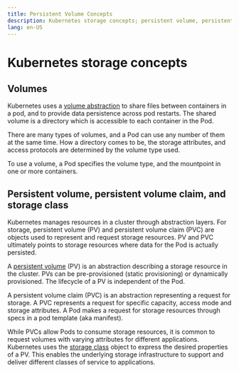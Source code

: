 ```yaml
---
title: Persistent Volume Concepts
description: Kubernetes storage concepts; persistent volume, persistent volume claim, storage class
lang: en-US
---
```


# Kubernetes storage concepts

## Volumes

Kubernetes uses a [volume abstraction](https://kubernetes.io/docs/concepts/storage/volumes/) to share files between containers in a pod, and to provide data persistence across pod restarts. The shared volume is a directory which is accessible to each container in the Pod.

There are many types of volumes, and a Pod can use any number of them at the same time. How a directory comes to be, the storage attributes, and access protocols are determined by the volume type used.

To use a volume, a Pod specifies the volume type, and the mountpoint in one or more containers.

## Persistent volume, persistent volume claim, and storage class

Kubernetes manages resources in a cluster through abstraction layers. For storage, persistent volume (PV) and persistent volume claim (PVC) are objects used to represent and request storage resources. PV and PVC ultimately points to storage resources where data for the Pod is actually persisted.

A [persistent volume](https://kubernetes.io/docs/concepts/storage/persistent-volumes/) (PV) is an abstraction describing a storage resource in the cluster. PVs can be pre-provisioned (static provisioning) or dynamically provisioned. The lifecycle of a PV is independent of the Pod.

A persistent volume claim (PVC) is an abstraction representing a request for storage. A PVC represents a request for specific capacity, access mode and storage attributes. A Pod makes a request for storage resources through specs in a pod template (aka manifest).

While PVCs allow Pods to consume storage resources, it is common to request volumes with varying attributes for different applications. Kubernetes uses the [storage class](https://kubernetes.io/docs/concepts/storage/storage-classes/) object to express the desired properties of a PV. This enables the underlying storage infrastructure to support and deliver different classes of service to applications.
